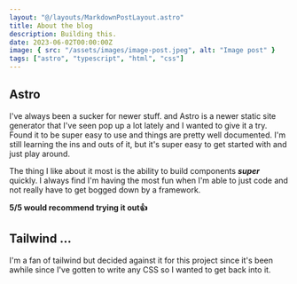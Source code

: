 ```yaml
---
layout: "@/layouts/MarkdownPostLayout.astro"
title: About the blog
description: Building this.
date: 2023-06-02T00:00:00Z
image: { src: "/assets/images/image-post.jpeg", alt: "Image post" }
tags: ["astro", "typescript", "html", "css"]
---
```


## Astro

I've always been a sucker for newer stuff. and Astro is a newer static site generator that I've seen pop up a lot lately and I wanted to give it a try. Found it to be super easy to use and things are pretty well documented. I'm still learning the ins and outs of it, but it's super easy to get started with and just play around.

The thing I like about it most is the ability to build components **_super_** quickly. I always find I'm having the most fun when I'm able to just code and not really have to get bogged down by a framework.

**5/5 would recommend trying it out👍**

## Tailwind ...

I'm a fan of tailwind but decided against it for this project since it's been awhile since I've gotten to write any CSS so I wanted to get back into it.
